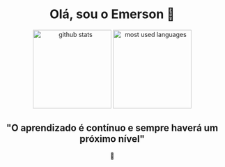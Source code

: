 <h1 align="center">Olá, sou o Emerson 🖖</h1>

<div align="center">
  <img alt="github stats" height="180em" src="https://github-readme-stats.vercel.app/api?username=emersonneves&hide=contribs&show_icons=true&hide_rank=true&theme=dracula&include_all_commits=true,prs)"/>
  <img alt="most used languages" height="180em" src="https://github-readme-stats.vercel.app/api/top-langs/?username=emersonneves&layout=compact&theme=dracula"/>
  </div>






<h2 align="center">"O aprendizado é contínuo e sempre haverá um próximo nível"</h2> 



<div align="center">🚀</div>
